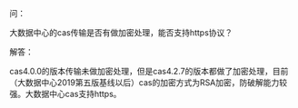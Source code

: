 问：

大数据中心的cas传输是否有做加密处理，能否支持https协议？

解答：

cas4.0.0的版本传输未做加密处理，但是cas4.2.7的版本都做了加密处理，目前（大数据中心2019第五版基线以后）cas的加密方式为RSA加密，防破解能力较强。大数据中心cas支持https。
